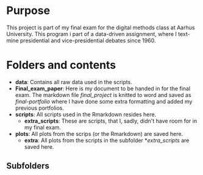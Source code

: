 # Purpose
This project is part of my final exam for the digital methods class at Aarhus University.
This program i part of a data-driven assignment, where I text-mine presidential and vice-presidential debates since 1960. 

# Folders and contents
* **data**: Contains all raw data used in the scripts.
* **Final_exam_paper**: Here is my document to be handed in for the final exam. The markdown file  *final_project* is knitted to word and saved as *final-portfolio* where I have done some extra formatting and added my previous portfolios.
* **scripts**: All scripts used in the Rmarkdown resides here.
  * **extra_scripts**: These are scripts, that I, sadly, didn't have room for in my final exam. 
* **plots**: All plots from the scrips (or the Rmarkdown) are saved here.
  * **extra**: All plots from the scripts in the subfolder **extra_scripts* are saved here.

## Subfolders


